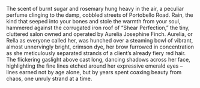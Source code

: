 The scent of burnt sugar and rosemary hung heavy in the air, a peculiar perfume clinging to the damp, cobbled streets of Portobello Road.  Rain, the kind that seeped into your bones and stole the warmth from your soul, hammered against the corrugated iron roof of “Shear Perfection,”  the tiny, cluttered salon owned and operated by Aurelia Josephine Finch. Aurelia, or Rella as everyone called her,  was hunched over a steaming bowl of vibrant, almost unnervingly bright, crimson dye, her brow furrowed in concentration as she meticulously separated strands of a client’s already fiery red hair. The flickering gaslight above cast long, dancing shadows across her face, highlighting the fine lines etched around her expressive emerald eyes – lines earned not by age alone, but by years spent coaxing beauty from chaos, one unruly strand at a time.
